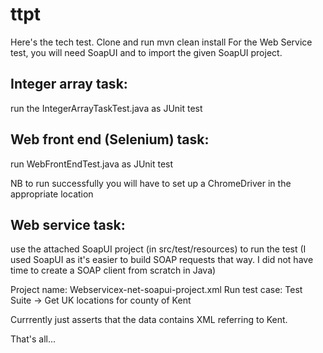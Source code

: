 # ttpt
Here's the tech test. Clone and run mvn clean install
For the Web Service test, you will need SoapUI and to import the given SoapUI project.

## Integer array task: 
run the IntegerArrayTaskTest.java as JUnit test

## Web front end (Selenium) task: 
run WebFrontEndTest.java as JUnit test

NB to run successfully you will have to set up a ChromeDriver in the appropriate location

## Web service task: 
use the attached SoapUI project (in src/test/resources) to run the test
(I used SoapUI as it's easier to build SOAP requests that way. I did not have time to create a SOAP client from scratch in Java)

Project name: Webservicex-net-soapui-project.xml
Run test case:
Test Suite -> Get UK locations for county of Kent

Currrently just asserts that the data contains XML referring to Kent.

That's all...
